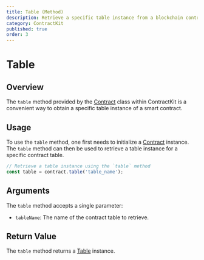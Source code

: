 ```yaml
---
title: Table (Method)
description: Retrieve a specific table instance from a blockchain contract.
category: ContractKit
published: true
order: 3
---
```


# Table

## Overview

The `table` method provided by the [Contract](/docs/contract-kit/contract) class within ContractKit is a convenient way to obtain a specific table instance of a smart contract.

## Usage

To use the `table` method, one first needs to initialize a [Contract](/docs/contract-kit/contract) instance. The `table` method can then be used to retrieve a table instance for a specific contract table.

```typescript
// Retrieve a table instance using the `table` method
const table = contract.table('table_name');
```

## Arguments

The `table` method accepts a single parameter:

- `tableName`: The name of the contract table to retrieve.

## Return Value

The `table` method returns a [Table](/docs/contract-kit/table) instance.
